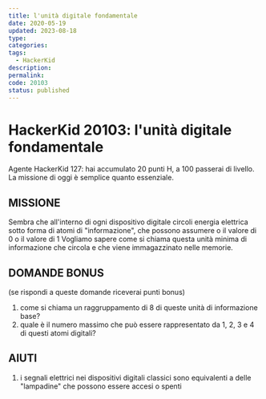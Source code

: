 ```yaml
---
title: l'unità digitale fondamentale
date: 2020-05-19
updated: 2023-08-18
type: 
categories: 
tags:
  - HackerKid
description: 
permalink: 
code: 20103
status: published
---
```

# HackerKid 20103: l'unità digitale fondamentale

Agente HackerKid 127: hai accumulato 20 punti H, a 100 passerai di livello. La missione di oggi è semplice quanto essenziale.

## MISSIONE

Sembra che all'interno di ogni dispositivo digitale circoli energia elettrica sotto forma di atomi di "informazione", che possono assumere o il valore di 0 o il valore di 1
Vogliamo sapere come si chiama questa unità minima di informazione che circola e che viene immagazzinato nelle memorie. 

## DOMANDE BONUS
(se rispondi a queste domande riceverai punti bonus)
1. come si chiama un raggruppamento di 8 di queste unità di informazione base?
2. quale è il numero massimo che può essere rappresentato da 1, 2, 3 e 4 di questi atomi digitali?

## AIUTI
1. i segnali elettrici nei dispositivi digitali classici sono equivalenti a delle "lampadine" che possono essere accesi o spenti

